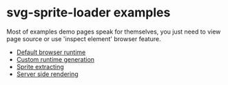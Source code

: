 # svg-sprite-loader examples

Most of examples demo pages speak for themselves, you just need to view page source or use 'inspect element' browser feature.

- [Default browser runtime](browser-sprite)
- [Custom runtime generation](custom-runtime-generator)
- [Sprite extracting](extract-sprite)
- [Server side rendering](server-side-rendering)
